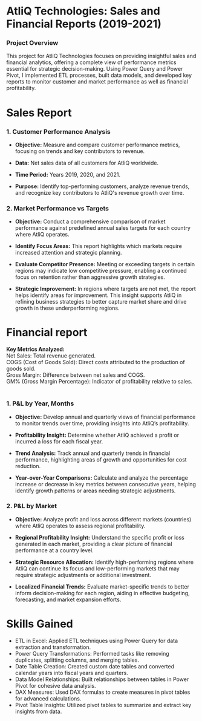 # AtliQ Technologies: Sales and Financial Reports (2019-2021)
### Project Overview
This project for AtliQ Technologies focuses on providing insightful sales and financial analytics, offering a complete view of performance metrics essential for strategic decision-making. Using Power Query and Power Pivot, I implemented ETL processes, built data models, and developed key reports to monitor customer and market performance as well as financial profitability.

# Sales Report
### 1. Customer Performance Analysis<br>
- **Objective:** Measure and compare customer performance metrics, focusing on trends and key contributors to revenue.<br>

- **Data:** Net sales data of all customers for AtliQ worldwide.<br>

- **Time Period:** Years 2019, 2020, and 2021.<br>

- **Purpose:** Identify top-performing customers, analyze revenue trends, and recognize key contributors to AtliQ's revenue growth over time.<br>


### 2. Market Performance vs Targets<br>
- **Objective:** Conduct a comprehensive comparison of market performance against predefined annual sales targets for each country where AtliQ operates.<br>

- **Identify Focus Areas:** This report highlights which markets require increased attention and strategic planning.<br>

- **Evaluate Competitor Presence:** Meeting or exceeding targets in certain regions may indicate low competitive pressure, enabling a continued focus on retention rather than aggressive growth strategies.<br>

- **Strategic Improvement:** In regions where targets are not met, the report helps identify areas for improvement. This insight supports AtliQ in refining business strategies to better capture market share and drive growth in these underperforming regions.<br>



# Financial report<br>

**Key Metrics Analyzed:**<br>
Net Sales: Total revenue generated.<br>
COGS (Cost of Goods Sold): Direct costs attributed to the production of goods sold.<br>
Gross Margin: Difference between net sales and COGS.<br>
GM% (Gross Margin Percentage): Indicator of profitability relative to sales.<br>
<br>
### 1. P&L by Year, Months<br>
- **Objective:** Develop annual and quarterly views of financial performance to monitor trends over time, providing insights into AtliQ’s profitability.<br>

- **Profitability Insight:** Determine whether AtliQ achieved a profit or incurred a loss for each fiscal year.<br>

- **Trend Analysis:** Track annual and quarterly trends in financial performance, highlighting areas of growth and opportunities for cost reduction.<br>

- **Year-over-Year Comparisons:** Calculate and analyze the percentage increase or decrease in key metrics between consecutive years, helping identify growth patterns or areas needing strategic adjustments.<br>


### 2. P&L by Market<br>
- **Objective:** Analyze profit and loss across different markets (countries) where AtliQ operates to assess regional profitability.<br>

- **Regional Profitability Insight:** Understand the specific profit or loss generated in each market, providing a clear picture of financial performance at a country level.<BR>

- **Strategic Resource Allocation:** Identify high-performing regions where AtliQ can continue its focus and low-performing markets that may require strategic adjustments or additional investment.<br>

- **Localized Financial Trends:** Evaluate market-specific trends to better inform decision-making for each region, aiding in effective budgeting, forecasting, and market expansion efforts.<br>



# Skills Gained<br>
- ETL in Excel: Applied ETL techniques using Power Query for data extraction and transformation.<br>
- Power Query Transformations: Performed tasks like removing duplicates, splitting columns, and merging tables.<br>
- Date Table Creation: Created custom date tables and converted calendar years into fiscal years and quarters.<br>
- Data Model Relationships: Built relationships between tables in Power Pivot for cohesive data analysis.<br>
- DAX Measures: Used DAX formulas to create measures in pivot tables for advanced calculations.<br>
- Pivot Table Insights: Utilized pivot tables to summarize and extract key insights from data.<br>
